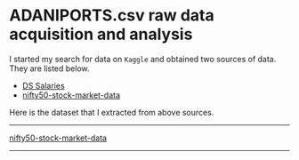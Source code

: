 # ADANIPORTS.csv raw data acquisition and analysis

I started my search for data on `Kaggle` and obtained two sources of data. They are listed below. 

* [DS Salaries](https://www.kaggle.com/datasets/henryshan/2023-data-scientists-salary/data)
* [nifty50-stock-market-data](https://www.kaggle.com/datasets/rohanrao/nifty50-stock-market-data?select=ADANIPORTS.csv)

Here is the dataset that I extracted from above sources.

***

[nifty50-stock-market-data](ADANIPORTS.csv)

***